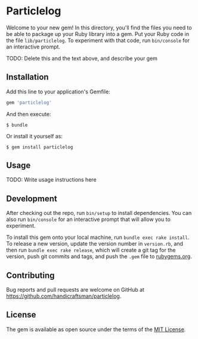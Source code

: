 # Particlelog

Welcome to your new gem! In this directory, you'll find the files you need to be able to package up your Ruby library into a gem. Put your Ruby code in the file `lib/particlelog`. To experiment with that code, run `bin/console` for an interactive prompt.

TODO: Delete this and the text above, and describe your gem

## Installation

Add this line to your application's Gemfile:

```ruby
gem 'particlelog'
```

And then execute:

    $ bundle

Or install it yourself as:

    $ gem install particlelog

## Usage

TODO: Write usage instructions here

## Development

After checking out the repo, run `bin/setup` to install dependencies. You can also run `bin/console` for an interactive prompt that will allow you to experiment.

To install this gem onto your local machine, run `bundle exec rake install`. To release a new version, update the version number in `version.rb`, and then run `bundle exec rake release`, which will create a git tag for the version, push git commits and tags, and push the `.gem` file to [rubygems.org](https://rubygems.org).

## Contributing

Bug reports and pull requests are welcome on GitHub at https://github.com/handicraftsman/particlelog.

## License

The gem is available as open source under the terms of the [MIT License](https://opensource.org/licenses/MIT).
